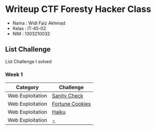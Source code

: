 # Writeup CTF Foresty Hacker Class

* Nama  : Widi Faiz Akhmad 
* Kelas : IT-45-02 
* NIM   : 1303210032

## List Challenge
List Challenge I solved

### Week 1
| Category | Challenge |
| --- | --- |
| Web Exploitation | [Sanity Check](/Sanity%20Check/)
| Web Exploitation | [Fortune Cookies](/Fortune%20Cookies/)
| Web Exploitation | [Haiku](/Haiku/)
| Web Exploitation | [-](/Judul%204/)
